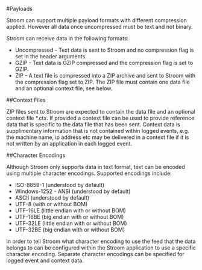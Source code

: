 #Payloads

Stroom can support multiple payload formats with different compression applied. However all data once uncompressed must be text and not binary.

Stroom can receive data in the following formats:

* Uncompressed - Text data is sent to Stroom and no compression flag is set in the header arguments.
* GZIP - Text data is GZIP compressed and the compression flag is set to GZIP.
* ZIP - A text file is compressed into a ZIP archive and sent to Stroom with the compression flag set to ZIP. The ZIP file must contain one data file and an optional context file, see below.

##Context Files

ZIP files sent to Stroom are expected to contain the data file and an optional context file *.ctx. If provided a context file can be used to provide reference data that is specific to the data file that has been sent. Context data is supplimentary information that is not contained within logged events, e.g. the machine name, ip address etc may be delivered in a context file if it is not written by an application in each logged event.

##Character Encodings

Although Stroom only supports data in text format, text can be encoded using multiple character encodings. Supported encodings include:

* ISO-8859-1 (understood by default)
* Windows-1252 - ANSI (understood by default)
* ASCII (understood by default)
* UTF-8 (with or without BOM)
* UTF-16LE (little endian with or without BOM)
* UTF-16BE (big endian with or without BOM)
* UTF-32LE (little endian with or without BOM)
* UTF-32BE (big endian with or without BOM)

In order to tell Stroom what character encoding to use the feed that the data belongs to can be configured within the Stroom application to use a specific character encoding. Separate character encodings can be specified for logged event and context data.
